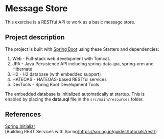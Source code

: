 # Message Store

This exercise is a RESTful API to work as a basic message store.



## Project description

The project is built with [Spring Boot](http://spring.io/projects/spring-boot) 
using these Starters and dependencies:

1. Web - Full-stack web development with Tomcat.
1. JPA - Java Persistence API including spring-data-jpa, spring-orm and Hibernate
1. H2 - H2 database (with embedded support)
1. HATEOAS - HATEOAS-based RESTful services
1. DevTools - Spring Boot Development Tools

The embedded database is initialized automatically at startup. This is
enabled by placing the **data.sql** file in the `src/main/resources` folder.



## References

[Spring Initializr](https://start.spring.io/)  
[Building REST Services with Spring]https://spring.io/guides/tutorials/rest/)  

